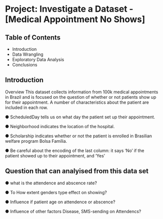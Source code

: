 # Project: Investigate a Dataset - [Medical Appointment No Shows]
## Table of Contents
- Introduction
- Data Wrangling
- Exploratory Data Analysis
- Conclusions

## Introduction
Overview
This dataset collects information from 100k medical appointments in Brazil and is focused on the question of whether or not patients show up for their appointment. A number of characteristics about the patient are included in each row.

● ScheduledDay tells us on what day the patient set up their appointment.

● Neighborhood indicates the location of the hospital.

● Scholarship indicates whether or not the patient is enrolled in Brasilian welfare program Bolsa Família.

● Be careful about the encoding of the last column: it says ‘No’ if the patient showed up to their appointment, and ‘Yes’

## Question that can analyised from this data set

● what is the attendence and abscence rate?

● To How extent genders type effect on showing?

● Influence if patient age on attendence or abscence?

● Influence of other factors Disease, SMS-sending on Attendencs?
